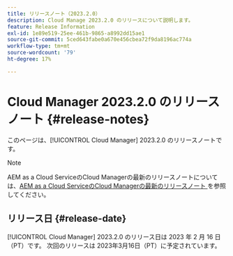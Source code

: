 ```yaml
---
title: リリースノート（2023.2.0）
description: Cloud Manage 2023.2.0 のリリースについて説明します。
feature: Release Information
exl-id: 1e89e519-25ee-461b-9865-a8992dd15ae1
source-git-commit: 5ced643fabe0a670e456cbea72f9da8196ac774a
workflow-type: tm+mt
source-wordcount: '79'
ht-degree: 17%

---
```


# Cloud Manager 2023.2.0 のリリースノート {#release-notes}

このページは、[!UICONTROL Cloud Manager] 2023.2.0 のリリースノートです。

>[!NOTE]
>
>AEM as a Cloud ServiceのCloud Managerの最新のリリースノートについては、[AEM as a Cloud ServiceのCloud Managerの最新のリリースノート ](https://experienceleague.adobe.com/en/docs/experience-manager-cloud-service/content/release-notes/cloud-manager/current) を参照してください。

## リリース日 {#release-date}

[!UICONTROL Cloud Manager] 2023.2.0 のリリース日は 2023 年 2 月 16 日（PT）です。 次回のリリースは 2023年3月16日（PT）に予定されています。
